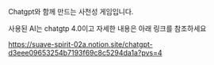 Chatgpt와 함께 만드는 사천성 게임입니다.

사용된 AI는 chatgtp 4.0이고 자세한 내용은 아래 링크를 참조하세요

https://suave-spirit-02a.notion.site/chatgpt-d3eee09653254b7193f69c8c5294da1a?pvs=4